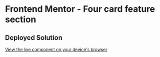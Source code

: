 # Frontend Mentor - Four card feature section

## Deployed Solution

[View the live component on your device's browser](https://jcherven.github.io/four-card-feature-section/)
